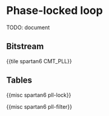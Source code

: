 # Phase-locked loop

TODO: document


## Bitstream

{{tile spartan6 CMT_PLL}}

## Tables

{{misc spartan6 pll-lock}}

{{misc spartan6 pll-filter}}

